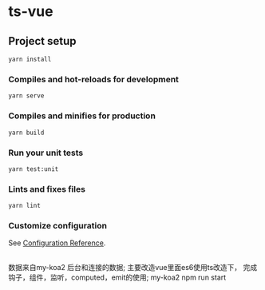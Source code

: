 # ts-vue

## Project setup
```
yarn install
```

### Compiles and hot-reloads for development
```
yarn serve
```

### Compiles and minifies for production
```
yarn build
```

### Run your unit tests
```
yarn test:unit
```

### Lints and fixes files
```
yarn lint
```

### Customize configuration
See [Configuration Reference](https://cli.vuejs.org/config/).

##
数据来自my-koa2 后台和连接的数据;
主要改造vue里面es6使用ts改造下，
完成钩子，组件，监听，computed，emit的使用;
my-koa2  npm run start


